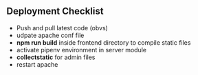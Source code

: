 ## Deployment Checklist
* Push and pull latest code (obvs)
* udpate apache conf file
* **npm run build** inside frontend directory to compile static files
* activate pipenv environment in server module
* **collectstatic** for admin files
* restart apache
